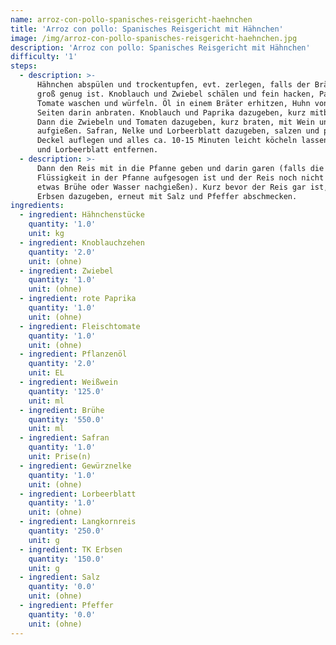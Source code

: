 ```yaml
---
name: arroz-con-pollo-spanisches-reisgericht-haehnchen
title: 'Arroz con pollo: Spanisches Reisgericht mit Hähnchen'
image: /img/arroz-con-pollo-spanisches-reisgericht-haehnchen.jpg
description: 'Arroz con pollo: Spanisches Reisgericht mit Hähnchen'
difficulty: '1'
steps:
  - description: >-
      Hähnchen abspülen und trockentupfen, evt. zerlegen, falls der Bräter nicht
      groß genug ist. Knoblauch und Zwiebel schälen und fein hacken, Paprika und
      Tomate waschen und würfeln. Öl in einem Bräter erhitzen, Huhn von allen
      Seiten darin anbraten. Knoblauch und Paprika dazugeben, kurz mitbraten.
      Dann die Zwiebeln und Tomaten dazugeben, kurz braten, mit Wein und Brühe
      aufgießen. Safran, Nelke und Lorbeerblatt dazugeben, salzen und pfeffern.
      Deckel auflegen und alles ca. 10-15 Minuten leicht köcheln lassen. Nelke
      und Lorbeerblatt entfernen.
  - description: >-
      Dann den Reis mit in die Pfanne geben und darin garen (falls die Menge an
      Flüssigkeit in der Pfanne aufgesogen ist und der Reis noch nicht gar, noch
      etwas Brühe oder Wasser nachgießen). Kurz bevor der Reis gar ist, die
      Erbsen dazugeben, erneut mit Salz und Pfeffer abschmecken.
ingredients:
  - ingredient: Hähnchenstücke
    quantity: '1.0'
    unit: kg
  - ingredient: Knoblauchzehen
    quantity: '2.0'
    unit: (ohne)
  - ingredient: Zwiebel
    quantity: '1.0'
    unit: (ohne)
  - ingredient: rote Paprika
    quantity: '1.0'
    unit: (ohne)
  - ingredient: Fleischtomate
    quantity: '1.0'
    unit: (ohne)
  - ingredient: Pflanzenöl
    quantity: '2.0'
    unit: EL
  - ingredient: Weißwein
    quantity: '125.0'
    unit: ml
  - ingredient: Brühe
    quantity: '550.0'
    unit: ml
  - ingredient: Safran
    quantity: '1.0'
    unit: Prise(n)
  - ingredient: Gewürznelke
    quantity: '1.0'
    unit: (ohne)
  - ingredient: Lorbeerblatt
    quantity: '1.0'
    unit: (ohne)
  - ingredient: Langkornreis
    quantity: '250.0'
    unit: g
  - ingredient: TK Erbsen
    quantity: '150.0'
    unit: g
  - ingredient: Salz
    quantity: '0.0'
    unit: (ohne)
  - ingredient: Pfeffer
    quantity: '0.0'
    unit: (ohne)
---
```


